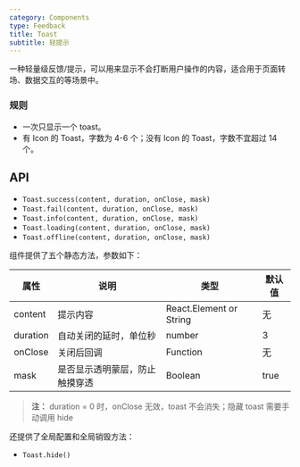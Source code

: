 ```yaml
---
category: Components
type: Feedback
title: Toast
subtitle: 轻提示
---
```


一种轻量级反馈/提示，可以用来显示不会打断用户操作的内容，适合用于页面转场、数据交互的等场景中。

### 规则
- 一次只显示一个 toast。
- 有 Icon 的 Toast，字数为 4-6 个；没有 Icon 的 Toast，字数不宜超过 14 个。

## API

- `Toast.success(content, duration, onClose, mask)`
- `Toast.fail(content, duration, onClose, mask)`
- `Toast.info(content, duration, onClose, mask)`
- `Toast.loading(content, duration, onClose, mask)`
- `Toast.offline(content, duration, onClose, mask)`

组件提供了五个静态方法，参数如下：

属性 | 说明 | 类型 | 默认值
----|-----|------|------
| content    | 提示内容       | React.Element or String    | 无           |
| duration   | 自动关闭的延时，单位秒 | number                 | 3          |
| onClose    | 关闭后回调 |  Function                 | 无          |
| mask    | 是否显示透明蒙层，防止触摸穿透 |  Boolean  | true          |

> **注：**  duration = 0 时，onClose 无效，toast 不会消失；隐藏 toast 需要手动调用 hide

还提供了全局配置和全局销毁方法：

- `Toast.hide()`
